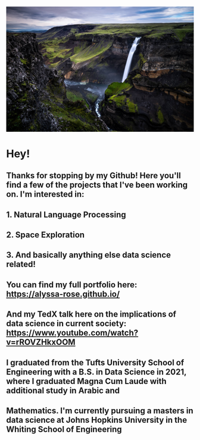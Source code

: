 ![waterfall](Waterfall.jpg)



# Hey! #

## Thanks for stopping by my Github! Here you'll find a few of the projects that I've been working on. I'm interested in: 
  ## 1. Natural Language Processing 
  ## 2. Space Exploration
  ## 3. And basically anything else data science related!

## You can find my full portfolio here: https://alyssa-rose.github.io/
## And my TedX talk here on the implications of data science in current society: https://www.youtube.com/watch?v=rROVZHkxOOM


## I graduated from the Tufts University School of Engineering with a B.S. in Data Science in 2021, where I graduated Magna Cum Laude with additional study in Arabic and 
## Mathematics. I'm currently pursuing a masters in data science at Johns Hopkins University in the Whiting School of Engineering #


